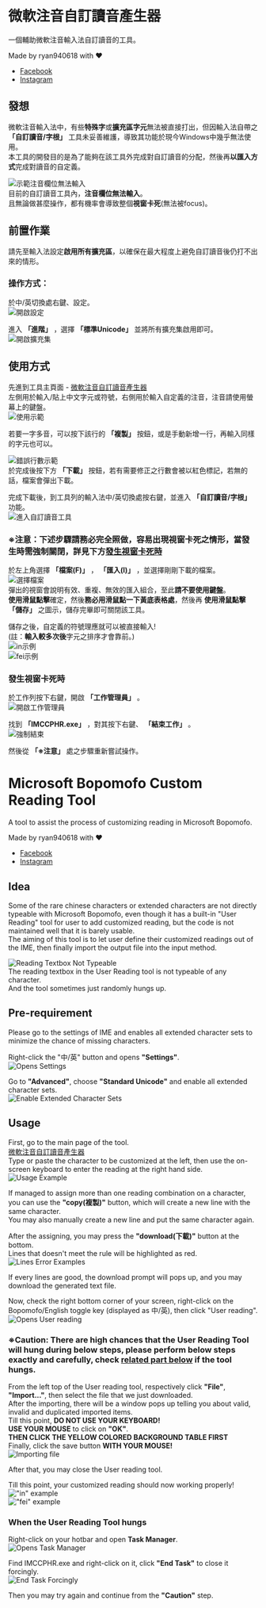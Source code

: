 # 微軟注音自訂讀音產生器  
一個輔助微軟注音輸入法自訂讀音的工具。  

Made by ryan940618 with ❤  
- [Facebook](https://facebook.com/ryan940618)  
- [Instagram](https://instagram.com/ryan940618)

## 發想  
微軟注音輸入法中，有些**特殊字**或**擴充區字元**無法被直接打出，但因輸入法自帶之 **「自訂讀音/字根」** 工具未妥善維護，導致其功能於現今Windows中幾乎無法使用。  
本工具的開發目的是為了能夠在該工具外完成對自訂讀音的分配，然後再**以匯入方式**完成對讀音的自定義。  

![示範注音欄位無法輸入](https://github.com/ryan940618/msbpmf-customization/blob/4baab058b90d75f1ecce8f16e1b58765bf2cc519/assets/zh_toolError.gif)  
目前的自訂讀音工具內，**注音欄位無法輸入**。  
且無論做甚麼操作，都有機率會導致整個**視窗卡死**(無法被focus)。  

## 前置作業  
請先至輸入法設定**啟用所有擴充區**，以確保在最大程度上避免自訂讀音後仍打不出來的情形。  

### 操作方式：
於中/英切換處右鍵、設定。  
![開啟設定](https://github.com/ryan940618/msbpmf-customization/blob/4baab058b90d75f1ecce8f16e1b58765bf2cc519/assets/zh_setting.gif)  

進入 **「進階」** ，選擇 **「標準Unicode」** 並將所有擴充集啟用即可。  
![開啟擴充集](https://github.com/ryan940618/msbpmf-customization/blob/4baab058b90d75f1ecce8f16e1b58765bf2cc519/assets/zh_extended.gif)  

## 使用方式  
先進到工具主頁面 - [微軟注音自訂讀音產生器](https://ryan940618.github.io/msbpmf-customization/)  
左側用於輸入/貼上中文字元或符號，右側用於輸入自定義的注音，注音請使用螢幕上的鍵盤。  
![使用示範](https://github.com/ryan940618/msbpmf-customization/blob/9cf830d9bf40feb3bec76a1af16118dbc7207668/assets/showcase.gif)  

若要一字多音，可以按下該行的 **「複製」** 按鈕，或是手動新增一行，再輸入同樣的字元也可以。  

![錯誤行數示範](https://github.com/ryan940618/msbpmf-customization/blob/9cf830d9bf40feb3bec76a1af16118dbc7207668/assets/errorEgs.gif)  
於完成後按下方 **「下載」** 按鈕，若有需要修正之行數會被以紅色標記，若無的話，檔案會彈出下載。  

完成下載後，到工具列的輸入法中/英切換處按右鍵，並進入 **「自訂讀音/字根」** 功能。  
![進入自訂讀音工具](https://github.com/ryan940618/msbpmf-customization/blob/4baab058b90d75f1ecce8f16e1b58765bf2cc519/assets/zh_userReading.gif)  

### ※注意：下述步驟請務必完全照做，容易出現視窗卡死之情形，當發生時需強制關閉，詳見下方[發生視窗卡死時](https://github.com/ryan940618/msbpmf-customization#%E7%99%BC%E7%94%9F%E8%A6%96%E7%AA%97%E5%8D%A1%E6%AD%BB%E6%99%82)  
於左上角選擇 **「檔案(F)」** ， **「匯入(I)」** ，並選擇剛剛下載的檔案。  
![選擇檔案](https://github.com/ryan940618/msbpmf-customization/blob/4baab058b90d75f1ecce8f16e1b58765bf2cc519/assets/zh_importing.gif)  
彈出的視窗會說明有效、重複、無效的匯入組合，至此**請不要使用鍵盤**。  
**使用滑鼠點擊**確定，然後**務必用滑鼠點一下黃底表格處**，然後再 **使用滑鼠點擊「儲存」** 之圖示，儲存完畢即可關閉該工具。  

儲存之後，自定義的符號理應就可以被直接輸入!  
(註：**輸入較多次後**字元之排序才會靠前。)  
![in示例](https://github.com/ryan940618/msbpmf-customization/blob/9cf830d9bf40feb3bec76a1af16118dbc7207668/assets/in.png)  
![fei示例](https://github.com/ryan940618/msbpmf-customization/blob/9cf830d9bf40feb3bec76a1af16118dbc7207668/assets/fei.png)  

### 發生視窗卡死時  
於工作列按下右鍵，開啟 **「工作管理員」** 。  
![開啟工作管理員](https://github.com/ryan940618/msbpmf-customization/blob/4baab058b90d75f1ecce8f16e1b58765bf2cc519/assets/zh_Taskmgr.gif)  

找到 **「IMCCPHR.exe」** ，對其按下右鍵、 **「結束工作」** 。  
![強制結束](https://github.com/ryan940618/msbpmf-customization/blob/4baab058b90d75f1ecce8f16e1b58765bf2cc519/assets/zh_endTask.gif)  

然後從 **「※注意」** 處之步驟重新嘗試操作。  


# Microsoft Bopomofo Custom Reading Tool  
A tool to assist the process of customizing reading in Microsoft Bopomofo.  

Made by ryan940618 with ❤  
- [Facebook](https://facebook.com/ryan940618)  
- [Instagram](https://instagram.com/ryan940618)  

## Idea  
Some of the rare chinese characters or extended characters are not directly typeable with Microsoft Bopomofo, even though it has a built-in "User Reading" tool for user to add customized reading, but the code is not maintained well that it is barely usable.  
The aiming of this tool is to let user define their customized readings out of the IME, then finally import the output file into the input method.  

![Reading Textbox Not Typeable](https://github.com/ryan940618/msbpmf-customization/blob/9cf830d9bf40feb3bec76a1af16118dbc7207668/assets/en_toolError.gif)  
The reading textbox in the User Reading tool is not typeable of any character.  
And the tool sometimes just randomly hungs up.  

## Pre-requirement  
Please go to the settings of IME and enables all extended character sets to minimize the chance of missing characters.  

Right-click the "中/英" button and opens **"Settings"**.  
![Opens Settings](https://github.com/ryan940618/msbpmf-customization/blob/63fb3c9041cc5a5d2c7373bad6a64603511fb7a4/assets/en_settings.gif)  

Go to **"Advanced"**, choose **"Standard Unicode"** and enable all extended character sets.  
![Enable Extended Character Sets](https://github.com/ryan940618/msbpmf-customization/blob/9cf830d9bf40feb3bec76a1af16118dbc7207668/assets/en_extended.gif)  

## Usage  
First, go to the main page of the tool.  
[微軟注音自訂讀音產生器](https://ryan940618.github.io/msbpmf-customization/)  
Type or paste the character to be customized at the left, then use the on-screen keyboard to enter the reading at the right hand side.  
![Usage Example](https://github.com/ryan940618/msbpmf-customization/blob/9cf830d9bf40feb3bec76a1af16118dbc7207668/assets/showcase.gif)  

If managed to assign more than one reading combination on a character, you can use the **"copy(複製)"** button, which will create a new line with the same character.  
You may also manually create a new line and put the same character again.  
 
After the assigning, you may press the **"download(下載)"** button at the bottom.  
Lines that doesn't meet the rule will be highlighted as red.  
![Lines Error Examples](https://github.com/ryan940618/msbpmf-customization/blob/9cf830d9bf40feb3bec76a1af16118dbc7207668/assets/errorEgs.gif)  

If every lines are good, the download prompt will pops up, and you may download the generated text file.  

Now, check the right bottom corner of your screen, right-click on the Bopomofo/English toggle key (displayed as 中/英), then click "User reading".  
![Opens User reading](https://github.com/ryan940618/msbpmf-customization/blob/9cf830d9bf40feb3bec76a1af16118dbc7207668/assets/en_userReading.gif)  

### ※Caution: There are high chances that the User Reading Tool will hung during below steps, please perform below steps exactly and carefully, check [related part below](https://github.com/ryan940618/msbpmf-customization#when-the-user-reading-tool-hungs) if the tool hungs.  
From the left top of the User reading tool, respectively click **"File"**, **"Import..."**, then select the file that we just downloaded.  
After the importing, there will be a window pops up telling you about valid, invalid and duplicated imported items.  
Till this point, **DO NOT USE YOUR KEYBOARD!**  
**USE YOUR MOUSE** to click on **"OK"**.  
**THEN CLICK THE YELLOW COLORED BACKGROUND TABLE FIRST**  
Finally, click the save button **WITH YOUR MOUSE!**  
![Importing file](https://github.com/ryan940618/msbpmf-customization/blob/9cf830d9bf40feb3bec76a1af16118dbc7207668/assets/en_importing.gif)  

After that, you may close the User reading tool.  

Till this point, your customized reading should now working properly!  
!["in" example](https://github.com/ryan940618/msbpmf-customization/blob/9cf830d9bf40feb3bec76a1af16118dbc7207668/assets/in.png)  
!["fei" example](https://github.com/ryan940618/msbpmf-customization/blob/9cf830d9bf40feb3bec76a1af16118dbc7207668/assets/fei.png)  

### When the User Reading Tool hungs  
Right-click on your hotbar and open **Task Manager**.  
![Opens Task Manager](https://github.com/ryan940618/msbpmf-customization/blob/9cf830d9bf40feb3bec76a1af16118dbc7207668/assets/en_Taskmgr.gif)  

Find IMCCPHR.exe and right-click on it, click **"End Task"** to close it forcingly.  
![End Task Forcingly](https://github.com/ryan940618/msbpmf-customization/blob/9cf830d9bf40feb3bec76a1af16118dbc7207668/assets/en_endTask.gif)  

Then you may try again and continue from the **"Caution"** step.  